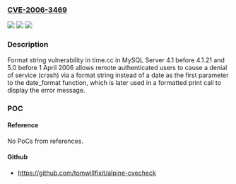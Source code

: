 ### [CVE-2006-3469](https://cve.mitre.org/cgi-bin/cvename.cgi?name=CVE-2006-3469)
![](https://img.shields.io/static/v1?label=Product&message=n%2Fa&color=blue)
![](https://img.shields.io/static/v1?label=Version&message=n%2Fa&color=blue)
![](https://img.shields.io/static/v1?label=Vulnerability&message=n%2Fa&color=brighgreen)

### Description

Format string vulnerability in time.cc in MySQL Server 4.1 before 4.1.21 and 5.0 before 1 April 2006 allows remote authenticated users to cause a denial of service (crash) via a format string instead of a date as the first parameter to the date_format function, which is later used in a formatted print call to display the error message.

### POC

#### Reference
No PoCs from references.

#### Github
- https://github.com/tomwillfixit/alpine-cvecheck


